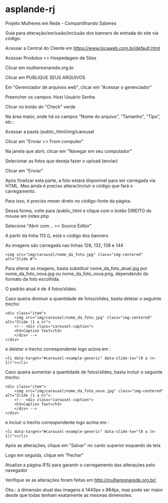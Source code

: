 # asplande-rj
Projeto Mulheres em Rede - Compartilhando Saberes

Guia para alteração/exclusão/inclusão dos banners de entrada do site via código:

Acessar a Central do Cliente em https://www.locaweb.com.br/default.html

Acessar Produtos >> Hospedagem de Sites

Clicar em mulheresnarede.org.br

Clicar em PUBLIQUE SEUS ARQUIVOS

Em "Gerenciador de arquivos web", clicar em "Acessar o gerenciador"

Preencher os campos:
	Host
	Usuário
	Senha

Clicar no botão do "Check" verde

Na área maior, onde há os campos "Nome do arquivo", "Tamanho", "Tipo", etc.:

Acessar a pasta /public_html/img/carousel

Clicar em "Enviar >> From computer"

Na janela que abrir, clicar em "Navegar em seu computador"

Selecionar as fotos que deseja fazer o upload (enviar)

Clicar em "Enviar"

Após finalizar esta parte, a foto estará disponível para ser carregada via HTML.
Mas ainda é preciso alterar/incluir o código que fará o carregamento.

Para isso, é preciso mexer direto no código-fonte da página.

Dessa forma, volte para /public_html e clique com o botão DIREITO do mouse em index.php

Selecione "Abrir com... >> Source Editor"

A partir da linha 113 (<!-- Carousel -->), está o código dos banners

As imagens são carregada nas linhas 126, 132, 138 e 144
	
	<img src="img/carousel/nome_da_foto.jpg" class="img-centered" alt="Slide #">

Para alterar as imagens, basta substituir nome_da_foto_atual.jpg por nome_da_foto_nova.jpg ou nome_da_foto_nova.png, dependendo do formato da foto escolhida.

O padrão atual é de 4 fotos/slides. 

Caso queira diminuir a quantidade de fotos/slides, basta deletar o seguinte trecho:

	<div class="item">
   		<img src="img/carousel/nome_da_foto.jpg" class="img-centered" alt="Slide (1 a n)">
    	<!-- <div class="carousel-caption">
    	<h3>Caption Text</h3>
    	</div> -->
    </div>

e deletar o trecho correspondente logo acima em <!-- Indicators -->:

	<li data-target="#carousel-example-generic" data-slide-to="(0 a (n-1))"></li>


Caso queira aumentar a quantidade de fotos/slides, basta incluir o seguinte trecho:

	<div class="item">
   		<img src="img/carousel/nome_da_foto_nova.jpg" class="img-centered" alt="Slide (1 a n)">
    	<!-- <div class="carousel-caption">
    	<h3>Caption Text</h3>
    	</div> -->
    </div>

e incluir o trecho correspondente logo acima em <!-- Indicators -->:

	<li data-target="#carousel-example-generic" data-slide-to="(0 a (n-1))"></li>
	

Após as alterações, clique em "Salvar" no canto superior esquerdo da tela

Logo em seguida, clique em "Fechar"

Atualize a página (F5) para garantir o carregamento das alterações pelo navegador

Verifique se as alterações foram feitas em http://mulheresnarede.org.br/

Obs.: a dimensão atual das imagens é 1440px x 864px, mas pode ser maior desde que todas tenham exatamente as mesmas dimensões.
